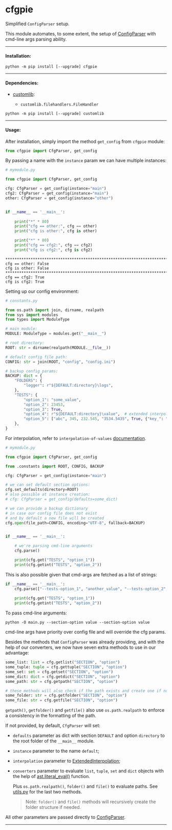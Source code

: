 # cfgpie

Simplified `ConfigParser` setup.

This module automates, to some extent, the setup of [ConfigParser](https://docs.python.org/3.7/library/configparser.html)
with cmd-line args parsing ability.

---

#### Installation:

```commandline
python -m pip install [--upgrade] cfgpie
```

---

#### Dependencies:

* [customlib](https://github.com/ClaudiuDrug/custom-library):

    * `customlib.filehandlers.FileHandler`

```commandline
python -m pip install [--upgrade] customlib
```

---

#### Usage:

After installation, simply import the method `get_config` from `cfgpie` module:
```python
from cfgpie import CfgParser, get_config
```

By passing a name with the `instance` param we can have multiple instances:
```python
# mymodule.py

from cfgpie import CfgParser, get_config

cfg: CfgParser = get_config(instance="main")
cfg2: CfgParser = get_config(instance="main")
other: CfgParser = get_config(instance="other")


if __name__ == '__main__':
    
    print("*" * 80)
    print("cfg == other:", cfg == other)
    print("cfg is other:", cfg is other)

    print("*" * 80)
    print("cfg == cfg2:", cfg == cfg2)
    print("cfg is cfg2:", cfg is cfg2)
```

```
********************************************************************************
cfg == other: False
cfg is other: False
********************************************************************************
cfg == cfg2: True
cfg is cfg2: True
```

Setting up our config environment:

```python
# constants.py

from os.path import join, dirname, realpath
from sys import modules
from types import ModuleType

# main module:
MODULE: ModuleType = modules.get("__main__")

# root directory:
ROOT: str = dirname(realpath(MODULE.__file__))

# default config file path:
CONFIG: str = join(ROOT, "config", "config.ini")

# backup config params:
BACKUP: dict = {
    "FOLDERS": {
        "logger": r"${DEFAULT:directory}\logs",
    },
    "TESTS": {
        "option_1": "some_value",
        "option_2": 23453,
        "option_3": True,
        "option_4": r"${DEFAULT:directory}\value",  # extended interpolation
        "option_5": ["abc", 345, 232.545, "3534.5435", True, {"key_": "value_"}, False],
    },
}
```

For interpolation, refer to `interpolation-of-values`
[documentation](https://docs.python.org/3.7/library/configparser.html#interpolation-of-values).

```python
# mymodule.py

from cfgpie import CfgParser, get_config

from .constants import ROOT, CONFIG, BACKUP

cfg: CfgParser = get_config(instance="main")

# we can set default section options:
cfg.set_defaults(directory=ROOT)
# also possible at instance creation:
# cfg: CfgParser = get_config(defaults=some_dict)

# we can provide a backup dictionary
# in case our config file does not exist
# and by default a new file will be created
cfg.open(file_path=CONFIG, encoding="UTF-8", fallback=BACKUP)


if __name__ == '__main__':

    # we're parsing cmd-line arguments
    cfg.parse()

    print(cfg.get("TESTS", "option_1"))
    print(cfg.getint("TESTS", "option_2"))
```

This is also possible given that cmd-args are fetched as a list of strings:

```python
if __name__ == '__main__':
    cfg.parse(["--tests-option_1", "another_value", "--tests-option_2", "6543"])
    
    print(cfg.get("TESTS", "option_1"))
    print(cfg.getint("TESTS", "option_2"))
```

To pass cmd-line arguments:

```commandline
python -O main.py --section-option value --section-option value
```
cmd-line args have priority over config file and will override the cfg params.

Besides the methods that `ConfigParser` was already providing,
and with the help of our converters,
we now have seven extra methods to use in our advantage:

```python
some_list: list = cfg.getlist("SECTION", "option")
some_tuple: tuple = cfg.gettuple("SECTION", "option")
some_set: set = cfg.getset("SECTION", "option")
some_dict: dict = cfg.getdict("SECTION", "option")
some_path: str = cfg.getpath("SECTION", "option")

# these methods will also check if the path exists and create one if not. 
some_folder: str = cfg.getfolder("SECTION", "option")
some_file: str = cfg.getfile("SECTION", "option")
```

`getpath()`, `getfolder()` and `getfile()` also use `os.path.realpath`
to enforce a consistency in the formatting of the path.

If not provided, by default, `CfgParser` will set:

* `defaults` parameter as dict with section `DEFAULT` and option `directory` to the root folder of the `__main__` module.

* `instance` parameter to the name `default`;

* `interpolation` parameter to [ExtendedInterpolation](https://docs.python.org/3.7/library/configparser.html#configparser.ExtendedInterpolation);

* `converters` parameter to evaluate `list`, `tuple`, `set` and `dict` objects with the help of
    [ast.literal_eval()](https://docs.python.org/3.7/library/ast.html#ast.literal_eval) function.

    Plus `os.path.realpath()`, `folder()` and `file()` to evaluate paths.
    See [utils.py](src/cfgpie/utils.py) for the last two methods.
    > Note: `folder()` and `file()` methods will recursively create the folder structure if needed.

All other parameters are passed directly to
[ConfigParser](https://docs.python.org/3.7/library/configparser.html).

---
